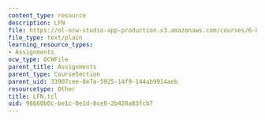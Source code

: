 ```yaml
---
content_type: resource
description: LFN
file: https://ol-ocw-studio-app-production.s3.amazonaws.com/courses/6-829-computer-networks-fall-2002/98660b0cbe1c0e1d8ce82b428a83fcb7_LFN.tcl
file_type: text/plain
learning_resource_types:
- Assignments
ocw_type: OCWFile
parent_title: Assignments
parent_type: CourseSection
parent_uid: 33907cee-8e7a-5925-14f9-144ab9914aeb
resourcetype: Other
title: LFN.tcl
uid: 98660b0c-be1c-0e1d-8ce8-2b428a83fcb7
---
```

